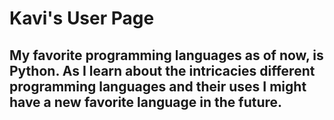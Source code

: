 # Kavi's User Page
## My favorite programming languages as of now, is Python. As I learn about the intricacies different programming languages and their uses I might have a new favorite language in the future.